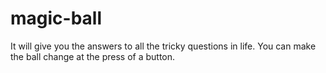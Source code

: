 # magic-ball

It will give you the answers to all the tricky questions in life. You can make the ball change at the press of a button.
